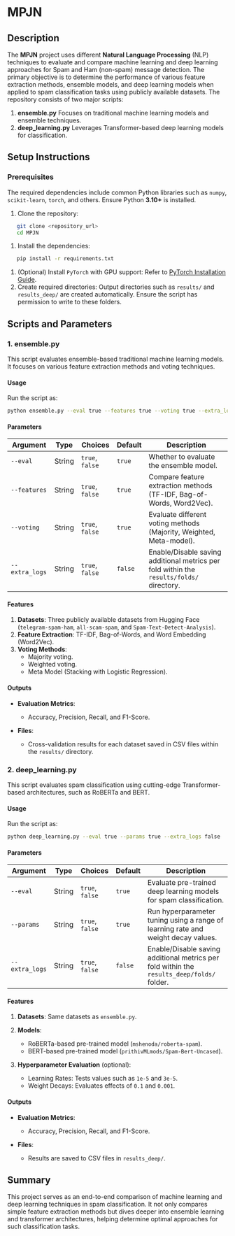# MPJN
## Description
The **MPJN** project uses different **Natural Language Processing** (NLP) techniques to evaluate and compare machine learning and deep learning approaches for Spam and Ham (non-spam) message detection. The primary objective is to determine the performance of various feature extraction methods, ensemble models, and deep learning models when applied to spam classification tasks using publicly available datasets.
The repository consists of two major scripts:
1. **ensemble.py**
Focuses on traditional machine learning models and ensemble techniques.
2. **deep_learning.py**
Leverages Transformer-based deep learning models for classification.

## Setup Instructions
### Prerequisites
The required dependencies include common Python libraries such as `numpy`, `scikit-learn`, `torch`, and others. Ensure Python **3.10+** is installed.
1. Clone the repository:
``` bash
   git clone <repository_url>
   cd MPJN
```
1. Install the dependencies:
``` bash
   pip install -r requirements.txt
```
1. (Optional) Install `PyTorch` with GPU support: Refer to [PyTorch Installation Guide]().
2. Create required directories: Output directories such as `results/` and `results_deep/` are created automatically. Ensure the script has permission to write to these folders.

## Scripts and Parameters
### 1. **ensemble.py**
This script evaluates ensemble-based traditional machine learning models. It focuses on various feature extraction methods and voting techniques.
#### Usage
Run the script as:
``` bash
python ensemble.py --eval true --features true --voting true --extra_logs false
```
#### Parameters

| Argument | Type | Choices | Default | Description |
| --- | --- | --- | --- | --- |
| `--eval` | String | `true`, `false` | `true` | Whether to evaluate the ensemble model. |
| `--features` | String | `true`, `false` | `true` | Compare feature extraction methods (TF-IDF, Bag-of-Words, Word2Vec). |
| `--voting` | String | `true`, `false` | `true` | Evaluate different voting methods (Majority, Weighted, Meta-model). |
| `--extra_logs` | String | `true`, `false` | `false` | Enable/Disable saving additional metrics per fold within the `results/folds/` directory. |
#### Features
1. **Datasets**: Three publicly available datasets from Hugging Face (`telegram-spam-ham`, `all-scam-spam`, and `Spam-Text-Detect-Analysis`).
2. **Feature Extraction**: TF-IDF, Bag-of-Words, and Word Embedding (Word2Vec).
3. **Voting Methods**:
    - Majority voting.
    - Weighted voting.
    - Meta Model (Stacking with Logistic Regression).

#### Outputs
- **Evaluation Metrics**:
    - Accuracy, Precision, Recall, and F1-Score.

- **Files**:
    - Cross-validation results for each dataset saved in CSV files within the `results/` directory.

### 2. **deep_learning.py**
This script evaluates spam classification using cutting-edge Transformer-based architectures, such as RoBERTa and BERT.
#### Usage
Run the script as:
``` bash
python deep_learning.py --eval true --params true --extra_logs false
```
#### Parameters

| Argument | Type | Choices | Default | Description |
| --- | --- | --- | --- | --- |
| `--eval` | String | `true`, `false` | `true` | Evaluate pre-trained deep learning models for spam classification. |
| `--params` | String | `true`, `false` | `true` | Run hyperparameter tuning using a range of learning rate and weight decay values. |
| `--extra_logs` | String | `true`, `false` | `false` | Enable/Disable saving additional metrics per fold within the `results_deep/folds/` folder. |
#### Features
1. **Datasets**: Same datasets as `ensemble.py`.
2. **Models**:
    - RoBERTa-based pre-trained model (`mshenoda/roberta-spam`).
    - BERT-based pre-trained model (`prithivMLmods/Spam-Bert-Uncased`).

3. **Hyperparameter Evaluation** (optional):
    - Learning Rates: Tests values such as `1e-5` and `3e-5`.
    - Weight Decays: Evaluates effects of `0.1` and `0.001`.

#### Outputs
- **Evaluation Metrics**:
    - Accuracy, Precision, Recall, and F1-Score.

- **Files**:
    - Results are saved to CSV files in `results_deep/`.

## Summary
This project serves as an end-to-end comparison of machine learning and deep learning techniques in spam classification. It not only compares simple feature extraction methods but dives deeper into ensemble learning and transformer architectures, helping determine optimal approaches for such classification tasks.
